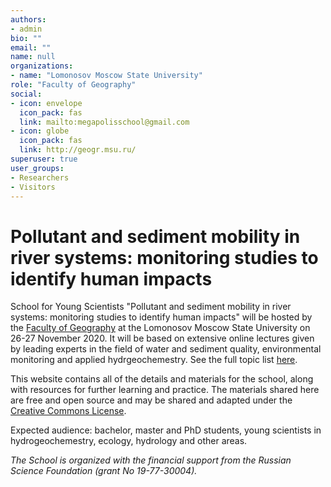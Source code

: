 ```yaml
---
authors:
- admin
bio: ""
email: ""
name: null
organizations:
- name: "Lomonosov Moscow State University"
role: "Faculty of Geography"
social:
- icon: envelope
  icon_pack: fas
  link: mailto:megapolisschool@gmail.com
- icon: globe
  icon_pack: fas
  link: http://geogr.msu.ru/
superuser: true
user_groups:
- Researchers
- Visitors
---
```


# Pollutant and sediment mobility in river systems: monitoring studies to identify human impacts

School for Young Scientists "Pollutant and sediment mobility in river systems: monitoring studies to identify human impacts" will be hosted by the [Faculty of Geography](http://geogr.msu.ru/) at the Lomonosov Moscow State University on 26-27 November 2020. It will be based on extensive online lectures given by leading experts in the field of water and sediment quality, environmental monitoring and applied hydrgeochemestry. See the full topic list [here](/topics).

This website contains all of the details and materials for the school, along with resources for further learning and practice. The materials shared here are free and open source and may be shared and adapted under the [Creative Commons License](https://creativecommons.org/licenses/by/4.0/).

Expected audience: bachelor, master and PhD students, young scientists in hydrogeochemestry, ecology, hydrology and other areas.


*The School is organized with the financial support from the Russian Science Foundation (grant No 19-77-30004).*
